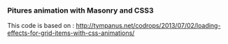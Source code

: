 
### Pitures animation with Masonry and CSS3

This code is based on :
http://tympanus.net/codrops/2013/07/02/loading-effects-for-grid-items-with-css-animations/



